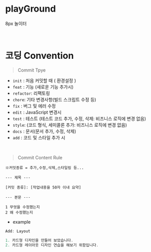 # playGround

8px 놀이터

<br/>

# 코딩 Convention

> Commit Tpye

- `init` : 처음 커밋할 때 ( 환경설정 )
- `feat` : 기능 (새로운 기능 추가시)
- `refactor`: 리팩토링
- `chore`: 기타 변경사항(빌드 스크립트 수정 등)
- `fix` : 버그 및 에러 수정
- `edit` : JavaScript 변경시
- `test` : 테스트 (테스트 코드 추가, 수정, 삭제: 비즈니스 로직에 변경 없음)
- `style`: (코드 형식, 세미콜론 추가: 비즈니스 로직에 변경 없음)
- `docs` : 문서(문서 추가, 수정, 삭제)
- `add` : 코드 및 스타일 추가 시

<br/>

> Commit Content Rule

```
※커밋종류 = 추가,수정,삭제,스타일링 등...

--- 제목 ---

[커밋 종류]: [작업내용을 50자 이내 요약]

--- 본문 ---

1 무엇을 수정했는지
2 왜 수정했는지
```

- example

```jsx
Add: Layout

1. 카드형 디자인을 만들어 보았습니다.
2. 카드형 레이아웃 디자인 연습을 해보기 위함입니다.
```

